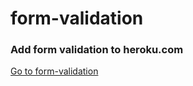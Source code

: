 # form-validation
### Add form validation to heroku.com

[Go to form-validation](https://validation-form1283.herokuapp.com/)
